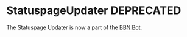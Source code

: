 # StatuspageUpdater DEPRECATED

The Statuspage Updater is now a part of the [BBN Bot](https://github.com/BigBotNetwork/BBN-Bot).
